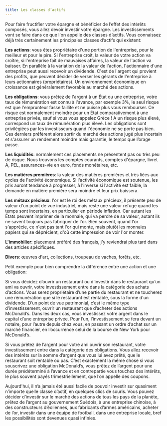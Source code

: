```yaml
---
title: Les classes d’actifs
---
```


Pour faire fructifier votre épargne et bénéficier de l’effet des intérêts composés, vous allez devoir investir votre épargne. Les investissements vont se faire dans ce que l'on appelle des classes d’actifs. Vous connaissez déjà très certainement les principales classes d’actifs qui existent:

**Les actions**: vous êtes propriétaire d'une portion de l'entreprise, pour le meilleur et pour le pire. Si l'entreprise croit, la valeur de votre action va croître, si l'entreprise fait de mauvaises affaires, la valeur de l'action va baisser. En parallèle à la variation de la valeur de l'action, l'actionnaire d'une entreprise peut aussi recevoir un dividende. C'est de l'argent qui provient des profits, que peuvent décider de verser les gérants de l'entreprise à leurs actionnaires (propriétaires). Un environnement économique en croissance est généralement favorable au marché des actions.

**Les obligations**: vous prêtez de l'argent à un État ou une entreprise, votre taux de rémunération est connu à l'avance, par exemple 3%, le seul risque est que l'emprunteur fasse faillite et ne puisse plus vous rembourser. Ce risque est normalement moindre pour un État comparativement à une entreprise privée, sauf si vous vous appelez Grèce ! A un risque plus élevé, correspond un taux de rémunération plus élevé. Les obligations sont privilégiées par les investisseurs quand l'économie ne se porte pas bien. Ces derniers préfèrent alors sortir du marché des actions jugé plus incertain et s'assurer un rendement moindre mais garantie, le temps que l’orage passe.

**Les liquidités**: normalement ces placements ne présentent pas ou très peu de risque. Nous trouvons les comptes courants, comptes d'épargne, livret A, PEL, assurances-vie en euro, fonds monétaires, etc.

**Les matières premières**: la valeur des matières premières et très liées aux cycles de l'activité économique. Si l'activité économique est soutenue, les prix auront tendance à progresser, à l’inverse si l’activité est faible, la demande en matière première sera moindre et leur prix baissera.

**Les métaux précieux**: l'or est le roi des métaux précieux, il présente peu de valeur d'un point de vue industriel, mais reste une valeur refuge quand les temps sont incertains, en particulier en période inflation. Car autant les États peuvent imprimer de la monnaie, qui va perdre de sa valeur, autant ils ne savent toujours pas fabriquer de l'or. Bien souvent, quand l'or s'apprécie, ce n'est pas tant l'or qui monte, mais plutôt les monnaies papiers qui se déprécient, d'où cette impression de voir l'or monter.

**L'immobilier**: placement préféré des français, j'y reviendrai plus tard dans des articles spécifiques.

**Divers**: œuvres d'art, collections, troupeau de vaches, forêts, etc.

Petit exemple pour bien comprendre la différence entre une action et une obligation:

Si vous décidez d’ouvrir un restaurant ou d’investir dans le restaurant qu’un ami va ouvrir, votre investissement entre dans la catégorie des achats d’actions. Vous serez propriétaire d’une partie du restaurant et ne toucherez une rémunération que si le restaurant est rentable, sous la forme d'un dividende. D’un point de vue patrimonial, c’est le même type d’investissement, ouvrir un restaurant que d’acheter des actions McDonald’s. Dans les deux cas, vous investissez votre argent dans le capital d’une entreprise privée. Pour l’un, l’investissement se fera devant un notaire, pour l’autre depuis chez vous, en passant un ordre d’achat sur un marché financier, en l’occurrence celui de la bourse de New York pour McDonald’s.

Si vous prêtez de l’argent pour votre ami ouvrir son restaurant, votre investissement entre dans la catégorie des obligations. Vous allez recevoir des intérêts sur la somme d’argent que vous lui avez prêté, que le restaurant soit rentable ou pas. C’est exactement la même chose si vous souscrivez une obligation McDonald’s, vous prêtez de l’argent pour une durée prédéterminé à l’avance et en contrepartie vous touchez des intérêts, le plus souvent payés trimestriellement, que l’on appelle des coupons.

Aujourd'hui, il n’a jamais été aussi facile de pouvoir investir sur quasiment n’importe quelle classe d’actif, en quelques clics de souris. Vous pouvez décider d’investir sur le marché des actions de tous les pays de la planète, prêtez de l’argent au gouvernement Suédois, à une entreprise chinoise, à des constructeurs d’éoliennes, aux fabricants d’armes américains, acheter de l’or, investir dans une équipe de football, dans une entreprise locale, bref les possibilités sont devenues quasi infinies.
